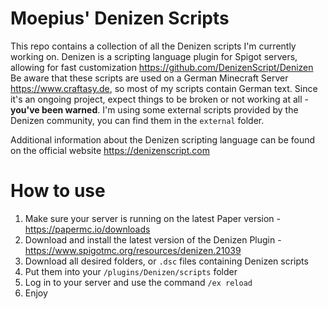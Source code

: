 # Moepius' Denizen Scripts

This repo contains a collection of all the Denizen scripts I'm currently working on.
Denizen is a scripting language plugin for Spigot servers, allowing for fast customization <https://github.com/DenizenScript/Denizen>
Be aware that these scripts are used on a German Minecraft Server <https://www.craftasy.de>, so most of my scripts contain German text. 
Since it's an ongoing project, expect things to be broken or not working at all - **you've been warned**.
I'm using some external scripts provided by the Denizen community, you can find them in the `external` folder.

Additional information about the Denizen scripting language can be found on the official website <https://denizenscript.com>

# How to use

1. Make sure your server is running on the latest Paper version - <https://papermc.io/downloads>
2. Download and install the latest version of the Denizen Plugin - <https://www.spigotmc.org/resources/denizen.21039>
3. Download all desired folders, or `.dsc` files containing Denizen scripts
4. Put them into your `/plugins/Denizen/scripts` folder
5. Log in to your server and use the command `/ex reload`
6. Enjoy